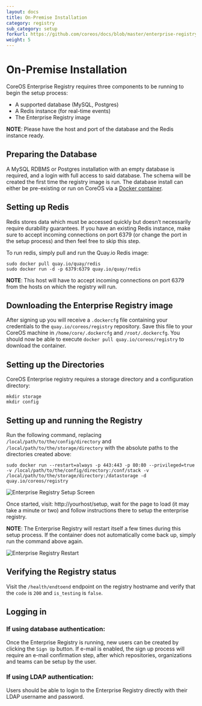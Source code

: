 ```yaml
---
layout: docs
title: On-Premise Installation
category: registry
sub_category: setup
forkurl: https://github.com/coreos/docs/blob/master/enterprise-registry/initial-setup/index.md
weight: 5
---
```


# On-Premise Installation

CoreOS Enterprise Registry requires three components to be running to begin the setup process:

- A supported database (MySQL, Postgres)
- A Redis instance (for real-time events)
- The Enterprise Registry image

**NOTE**: Please have the host and port of the database and the Redis instance ready.


## Preparing the Database

A MySQL RDBMS or Postgres installation with an empty database is required, and a login with full access to said database. The schema will be created the first time the registry image is run. The database install can either be pre-existing or run on CoreOS via a [Docker container]({{site.url}}/docs/enterprise-registry/mysql-container).

## Setting up Redis

Redis stores data which must be accessed quickly but doesn’t necessarily require durability guarantees. If you have an existing Redis instance, make sure to accept incoming connections on port 6379 (or change the port in the setup process) and then feel free to skip this step.

To run redis, simply pull and run the Quay.io Redis image:

```
sudo docker pull quay.io/quay/redis
sudo docker run -d -p 6379:6379 quay.io/quay/redis
```

**NOTE**: This host will have to accept incoming connections on port 6379 from the hosts on which the registry will run.

## Downloading the Enterprise Registry image

After signing up you will receive a `.dockercfg` file containing your credentials to the `quay.io/coreos/registry` repository.
Save this file to your CoreOS machine in `/home/core/.dockercfg` and `/root/.dockercfg`.
You should now be able to execute `docker pull quay.io/coreos/registry` to download the container.

## Setting up the Directories

CoreOS Enterprise registry requires a storage directory and a configuration directory:

```
mkdir storage
mkdir config
```

## Setting up and running the Registry

Run the following command, replacing `/local/path/to/the/config/directory` and `/local/path/to/the/storage/directory` with the absolute
paths to the directories created above:

```
sudo docker run --restart=always -p 443:443 -p 80:80 --privileged=true -v /local/path/to/the/config/directory:/conf/stack -v /local/path/to/the/storage/directory:/datastorage -d quay.io/coreos/registry
```

<img src="{{site.url}}/docs/enterprise-registry/initial-setup/db-setup-full.png" class="img-center" alt="Enterprise Registry Setup Screen"/>

Once started, visit: http://yourhost/setup, wait for the page to load (it may take a minute or two) and follow instructions there to setup the enterprise registry.

**NOTE**: The Enterprise Registry will restart itself a few times during this setup process. If the container does not automatically come
back up, simply run the command above again.

<img src="{{site.url}}/docs/enterprise-registry/initial-setup/container-restart.png" class="img-center" alt="Enterprise Registry Restart"/>


## Verifying the Registry status

Visit the `/health/endtoend` endpoint on the registry hostname and verify that the `code` is `200` and `is_testing` is `false`.


## Logging in

### If using database authentication:

Once the Enterprise Registry is running, new users can be created by clicking the `Sign Up` button. If e-mail is enabled, the sign up process will require an e-mail confirmation step, after which repositories, organizations and teams can be setup by the user.


### If using LDAP authentication:

Users should be able to login to the Enterprise Registry directly with their LDAP username and password.

